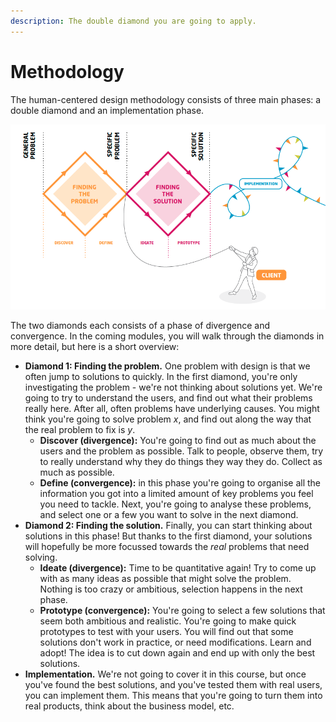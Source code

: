```yaml
---
description: The double diamond you are going to apply.
---
```


# Methodology

The human-centered design methodology consists of three main phases: a double diamond and an implementation phase.

![The double diamond and implementation. Source: Artevelde University College.](../.gitbook/assets/double_diamond.png)

The two diamonds each consists of a phase of divergence and convergence. In the coming modules, you will walk through the diamonds in more detail, but here is a short overview:

* **Diamond 1: Finding the problem.** One problem with design is that we often jump to solutions to quickly. In the first diamond, you're only investigating the problem - we're not thinking about solutions yet. We're going to try to understand the users, and find out what their problems really here. After all, often problems have underlying causes. You might think you're going to solve problem _x_, and find out along the way that the real problem to fix is _y_.
  * **Discover \(divergence\):** You're going to find out as much about the users and the problem as possible. Talk to people, observe them, try to really understand why they do things they way they do. Collect as much as possible.
  * **Define \(convergence\):** in this phase you're going to organise all the information you got into a limited amount of key problems you feel you need to tackle. Next, you're going to analyse these problems, and select one or a few you want to solve in the next diamond.
* **Diamond 2: Finding the solution.** Finally, you can start thinking about solutions in this phase! But thanks to the first diamond, your solutions will hopefully be more focussed towards the _real_ problems that need solving.
  * **Ideate \(divergence\):** Time to be quantitative again! Try to come up with as many ideas as possible that might solve the problem. Nothing is too crazy or ambitious, selection happens in the next phase.
  * **Prototype \(convergence\):** You're going to select a few solutions that seem both ambitious and realistic. You're going to make quick prototypes to test with your users. You will find out that some solutions don't work in practice, or need modifications. Learn and adopt! The idea is to cut down again and end up with only the best solutions.
* **Implementation.** We're not going to cover it in this course, but once you've found the best solutions, and you've tested them with real users, you can implement them. This means that you're going to turn them into real products, think about the business model, etc.

